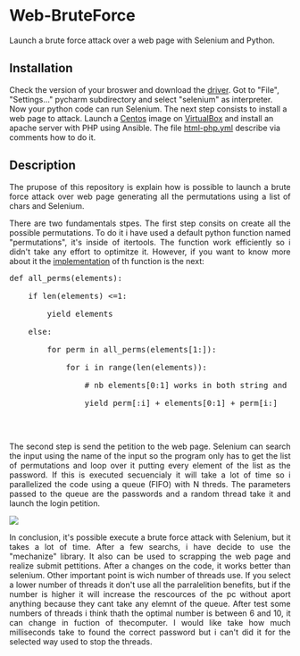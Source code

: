 <h1>Web-BruteForce</h1>
Launch a brute force attack over a web page with Selenium and Python.


<h2>Installation</h2>
<p aling="justify">Check the version of your broswer and download the <a href="https://selenium-python.readthedocs.io/installation.html#drivers">driver</a>. Got to "File", "Settings..." pycharm subdirectory and select "selenium" as interpreter. Now your python code can run Selenium. The next step consists to install a web page to attack. Launch a <a href="http://isoredirect.centos.org/centos/7/isos/x86_64/">Centos</a> image on <a href="https://www.virtualbox.org/">VirtualBox</a> and install an apache server with PHP using Ansible. The file <a href="https://github.com/MartiMarch/Ansible/blob/main/html-php.yml">html-php.yml</a> describe via comments how to do it.</p>  
<h2>Description</h2>
<p align="justify">The prupose of this repository is explain how is possible to launch a brute force attack over web page generating all the permutations using a list of chars and Selenium.<p>
  
<p align="justify">There are two fundamentals stpes. The first step consits on create all the possible permutations. To do it i have used a default python function named "permutations", it's inside of itertools. The function work efficiently so i didn't take any effort to optimitze it. However, if you want to know more about it the <a href="https://stackoverflow.com/questions/104420/how-to-generate-all-permutations-of-a-list">implementation</a> of th function is the next:</p>

<pre>
def all_perms(elements):<br>
    if len(elements) <=1:<br>
        yield elements<br>
    else:<br>
        for perm in all_perms(elements[1:]):<br>
            for i in range(len(elements)):<br>
                # nb elements[0:1] works in both string and list contexts<br>
                yield perm[:i] + elements[0:1] + perm[i:]<br>
</pre>
<br>
<p align="justify">The second step is send the petition to the web page. Selenium can search the input using the name of the input so the program only has to get the list of permutations and loop over it putting every element of the list as the password. If this is executed secuencialy it will take a lot of time so i parallelized the code using a queue (FIFO) with N threds. The parameters passed to the queue are the passwords and a random thread take it and launch the login petition.</p>
<img src="https://user-images.githubusercontent.com/82318419/138604360-af2bbb23-fb2e-4c8d-b198-ca4903a4337f.jpg"/>
<br>
<p align="justify">In conclusion, it's possible execute a brute force attack with Selenium, but it takes a lot of time. After a few searchs, i have decide to use the "mechanize" library. It also can be used to scrapping the web page and realize submit pettitions. After a changes on the code, it works better than selenium. Other important point is wich number of threads use. If you select a lower number of threads it don't use all the parralelition benefits, but if the number is higher it will increase the rescources of the pc without aport anything because they cant take any elemnt of the queue. After test some numbers of threads i think thath the optimal number is between 6 and 10, it can change in fuction of thecomputer. I would like take how much milliseconds take to found the correct password but i can't did it for the selected way used to stop the threads.</p>
